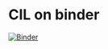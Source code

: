 # CIL on binder
[![Binder](https://mybinder.org/badge_logo.svg)](https://mybinder.org/v2/gh/TomographicImaging/CIL-Demos/draft_binder/binder)
